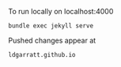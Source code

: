 To run locally on localhost:4000
```
bundle exec jekyll serve
```
Pushed changes appear at
```
ldgarratt.github.io
```
